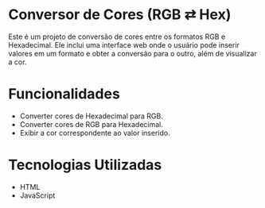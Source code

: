 # Conversor de Cores (RGB ⇄ Hex)

Este é um projeto de conversão de cores entre os formatos RGB e Hexadecimal. Ele inclui uma interface web onde o usuário pode inserir valores em um formato e obter a conversão para o outro, além de visualizar a cor.

# Funcionalidades

- Converter cores de Hexadecimal para RGB.
- Converter cores de RGB para Hexadecimal.
- Exibir a cor correspondente ao valor inserido.

# Tecnologias Utilizadas

- HTML
- JavaScript

